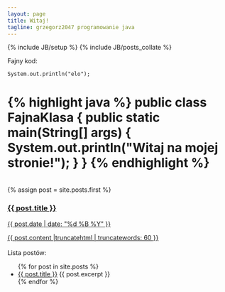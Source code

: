 ```yaml
---
layout: page
title: Witaj!
tagline: grzegorz2047 programowanie java
---
```

{% include JB/setup %}
{% include JB/posts_collate %}

Fajny kod:

	System.out.println("elo");

{% highlight java %}
public class FajnaKlasa {
	public static main(String[] args) {
		System.out.println("Witaj na mojej stronie!");
	}
}
{% endhighlight %}
===================================
<br/>
{% assign post = site.posts.first %}
<a href="{{ post.url }}">
<h3>{{ post.title }}</h3>
<p class="blogdate">{{ post.date | date: "%d %B %Y" }}</p>
<div>{{ post.content |truncatehtml | truncatewords: 60 }}</div>
</a>
<br/>
Lista postów:
<ul>
{% for post in site.posts %}
<li>
  <a href="{{ post.url }}">{{ post.title }}</a>
  {{ post.excerpt }}
</li>
{% endfor %}
</ul>